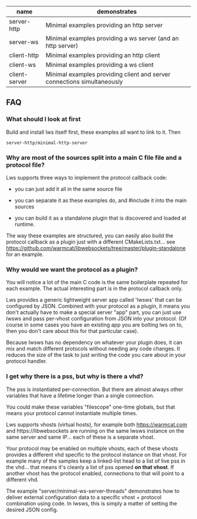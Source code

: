 |name|demonstrates|
---|---
server-http|Minimal examples providing an http server
server-ws|Minimal examples providing a ws server (and an http server)
client-http|Minimal examples providing an http client
client-ws|Minimal examples providing a ws client
client-server|Minimal examples providing client and server connections simultaneously

## FAQ

### What should I look at first

Build and install lws itself first, these examples all want to link to it.  Then

`server-http/minimal-http-server`

### Why are most of the sources split into a main C file file and a protocol file?

Lws supports three ways to implement the protocol callback code:

 - you can just add it all in the same source file

 - you can separate it as these examples do, and #include it
   into the main sources

 - you can build it as a standalone plugin that is discovered
   and loaded at runtime.

The way these examples are structured, you can easily also build
the protocol callback as a plugin just with a different
CMakeLists.txt... see https://github.com/warmcat/libwebsockets/tree/master/plugin-standalone
for an example.

### Why would we want the protocol as a plugin?

You will notice a lot of the main C code is the same boilerplate
repeated for each example.  The actual interesting part is in
the protocol callback only.

Lws provides a generic lightweight server app called 'lwsws' that
can be configured by JSON.  Combined with your protocol as a plugin,
it means you don't actually have to make a special server "app"
part, you can just use lwsws and pass per-vhost configuration
from JSON into your protocol.  (Of course in some cases you have
an existing app you are bolting lws on to, then you don't care
about this for that particular case).

Because lwsws has no dependency on whatever your plugin does, it
can mix and match different protocols without needing any code
changes.  It reduces the size of the task to just writing the
code you care about in your protocol handler.

### I get why there is a pss, but why is there a vhd?

The pss is instantiated per-connection.  But there are almost always
other variables that have a lifetime longer than a single connection.

You could make these variables "filescope" one-time globals, but that
means your protocol cannot instantiate multiple times.

Lws supports vhosts (virtual hosts), for example both https://warmcat.com
and https://libwebsockets are running on the same lwsws instance on the
same server and same IP... each of these is a separate vhost.

Your protocol may be enabled on multiple vhosts, each of these vhosts
provides a different vhd specific to the protocol instance on that
vhost.  For example many of the samples keep a linked-list head to
a list of live pss in the vhd... that means it's cleanly a list of
pss opened **on that vhost**.  If another vhost has the protocol
enabled, connections to that will point to a different vhd.

The example "server/minimal-ws-server-threads" demonstrates how to deliver
external configuration data to a specific vhost + protocol
combination using code.  In lwsws, this is simply a matter of setting
the desired JSON config.


